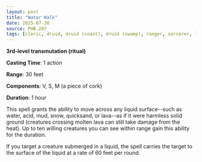 ```yaml
---
layout: post
title: "Water Walk"
date: 2015-07-30
source: PHB.287
tags: [cleric, druid, druid (coast), druid (swamp), ranger, sorcerer, level3, ritual, transmutation]
---
```


**3rd-level transmutation (ritual)**

**Casting Time**: 1 action

**Range**: 30 feet

**Components**: V, S, M (a piece of cork)

**Duration**: 1 hour

This spell grants the ability to move across any liquid surface--such as water, acid, mud, snow, quicksand, or lava--as if it were harmless solid ground (creatures crossing molten lava can still take damage from the heat). Up to ten willing creatures you can see within range gain this ability for the duration.

If you target a creature submerged in a liquid, the spell carries the target to the surface of the liquid at a rate of 60 feet per round.
